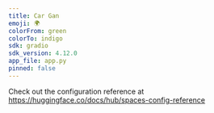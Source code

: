 ```yaml
---
title: Car Gan
emoji: 🌍
colorFrom: green
colorTo: indigo
sdk: gradio
sdk_version: 4.12.0
app_file: app.py
pinned: false
---
```


Check out the configuration reference at https://huggingface.co/docs/hub/spaces-config-reference
